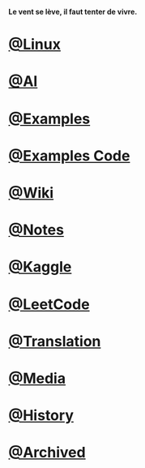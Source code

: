 **Le vent se lève, il faut tenter de vivre.**


# [@Linux](http://www.junxnone.ml/Linux)

# [@AI](http://www.junxnone.ml/AI)

# [@Examples](http://www.junxnone.ml/examples)

# [@Examples Code](https://nbviewer.jupyter.org/github/junxnone/examples/tree/master/)

# [@Wiki](http://www.junxnone.ml/wiki)

# [@Notes](http://www.junxnone.ml/notes)

# [@Kaggle](http://www.junxnone.ml/Kaggle)

# [@LeetCode](http://www.junxnone.ml/LeetCode)

# [@Translation](http://www.junxnone.ml/Translation)

# [@Media](http://www.junxnone.ml/Media)

# [@History](http://www.junxnone.ml/History)

# [@Archived](./Archived.md)


